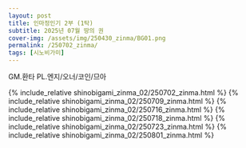 ```yaml
---
layout: post
title: 인마정인기 2부 (1탁)
subtitle: 2025년 07월 땅의 권
cover-img: /assets/img/250430_zinma/BG01.png
permalink: /250702_zinma/
tags: [시노비가미]
---
```


GM.환타 PL.엔지/오너/코인/므아 

{% include_relative shinobigami_zinma_02/250702_zinma.html %} {% include_relative shinobigami_zinma_02/250709_zinma.html %} {% include_relative shinobigami_zinma_02/250716_zinma.html %} {% include_relative shinobigami_zinma_02/250718_zinma.html %} {% include_relative shinobigami_zinma_02/250723_zinma.html %} {% include_relative shinobigami_zinma_02/250801_zinma.html %}
